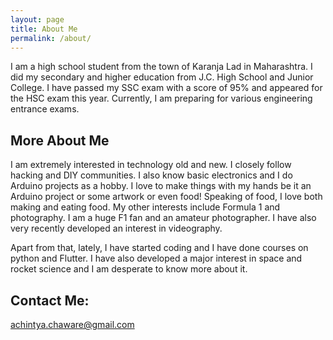 ```yaml
---
layout: page
title: About Me
permalink: /about/
---
```


 I am a high school student from the town of Karanja Lad in Maharashtra. I did my secondary and higher education from J.C. High School and Junior College. I have passed my SSC exam with a score of 95% and appeared for the HSC exam this year. Currently, I am preparing for various engineering entrance exams.
 
## More About Me
I am extremely interested in technology old and new. I closely follow hacking and DIY communities. I also know basic electronics and I do Arduino projects as a hobby. I love to make things with my hands be it an Arduino project or some artwork or even food! Speaking of food, I love both making and eating food. My other interests include Formula 1 and photography. I am a huge F1 fan and an amateur photographer. I have also very recently developed an interest in videography.

Apart from that, lately, I have started coding and I have done courses on python and Flutter. I have also developed a major interest in space and rocket science and I am desperate to know more about it. 

## Contact Me:
[achintya.chaware@gmail.com](mailto:achintya.chaware@gmail.com)
